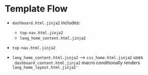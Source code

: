 # Template Flow



- `dashboard.html.jinja2` includes:
    - `top-nav.html.jinja2`
    - `lang_home_content.html.jinja2`

- `top-nav.html.jinja2`


- `lang_home_content.html.jinja2` --> `css_home.html.jinja2` uses `_dashboard_content.html.jinja2` macro conditionally renders `lang_home_layout.html.jinja2'`